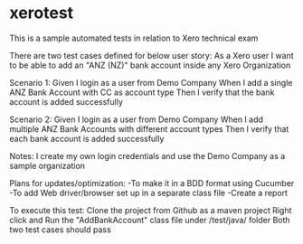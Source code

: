 # xerotest
This is a sample automated tests in relation to Xero technical exam

There are two test cases defined for below user story:
As a Xero user
I want to be able to add an "ANZ (NZ)" bank account inside any Xero Organization

Scenario 1:
    Given I login as a user from Demo Company
    When I add a single ANZ Bank Account with CC as account type
    Then I verify that the bank account is added successfully

Scenario 2:
    Given I login as a user from Demo Company
    When I add multiple ANZ Bank Accounts with different account types
    Then I verify that each bank account is added successfully

Notes:
I create my own login credentials and use the Demo Company as a sample organization

Plans for updates/optimization:
-To make it in a BDD format using Cucumber
-To add Web driver/browser set up in a separate class file
-Create a report


To execute this test:
Clone the project from Github as a maven project
Right click and Run the "AddBankAccount" class file under /test/java/ folder
Both two test cases should pass


